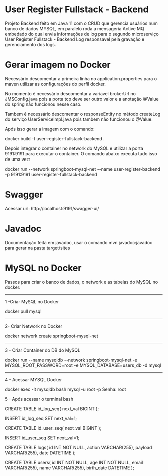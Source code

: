# User Register Fullstack - Backend
Projeto Backend feito em Java 11 com o CRUD que gerencia usuários num banco de dados MYSQL, em paralelo roda a mensageria Active MQ embedado do qual envia informações de log para o segundo microserviço User Register Fullstack - Backend Log responsavel pela gravação e gerenciamento dos logs.

# Gerar imagem no Docker
Necessário descomentar a primeira linha no application.properties para o maven utilizar as configurações do perfil docker.

No momento é necessário descomentar a variavel brokerUrl no JMSConfig.java pois a porta tcp deve ser outro valor e a anotação @Value do spring não funcionou nesse caso.

Tambem é necessário descomentar o responseEntity no método createLog do serviço UserServiceImpl.java pois tambem não funcionou o @Value.

Após isso gerar a imagem com o comando:

docker build -t user-register-fullstack-backend .

Depois integrar o container no network do MySQL e utilizar a porta 9191:9191 para executar o container. O comando abaixo executa tudo isso de uma vez:

docker run --network springboot-mysql-net --name user-register-backend -p 9191:9191 user-register-fullstack-backend

# Swagger
Acessar url:
http://localhost:9191/swagger-ui/

# Javadoc
Documentação feita em javadoc, usar o comando mvn javadoc:javadoc para gerar na pasta target\sites

# MySQL no Docker

Passos para criar o banco de dados, o network e as tabelas do MySQL no docker.

------------------------------------------------------------------------

1 -Criar MySQL no Docker

docker pull mysql

------------------------------------------------------------------------

2- Criar Network no Docker

docker network create springboot-mysql-net

------------------------------------------------------------------------

3 - Criar Container do DB do MySQL

docker run --name mysqldb --network springboot-mysql-net -e MYSQL_ROOT_PASSWORD=root -e MYSQL_DATABASE=users_db -d mysql

-------------------------------------------------------------------------

4 - Acessar MYSQL Docker

docker exec -it mysqldb bash
mysql -u root -p
Senha: root

5 - Após acessar o terminal bash

CREATE TABLE id_log_seq(
next_val BIGINT
);

INSERT id_log_seq SET next_val=1;

CREATE TABLE id_user_seq(
next_val BIGINT
);

INSERT id_user_seq SET next_val=1;

CREATE TABLE logs(
id INT NOT NULL,
action VARCHAR(255),
payload VARCHAR(255),
date DATETIME
);

CREATE TABLE users(
id INT NOT NULL,
age INT NOT NULL,
email VARCHAR(255),
name VARCHAR(255),
birth_date DATETIME
);